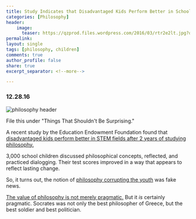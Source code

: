 ```yaml
---
title: Study Indicates that Disadvantaged Kids Perform Better in School because of Philosophy
categories: [Philosophy]
header:
    image: 
      teaser: https://qzprod.files.wordpress.com/2016/03/rtr2e2lt.jpg?quality=80&strip=all&w=1600
permalink: 
layout: single
tags: [philosophy, children]
comments: true
author_profile: false
share: true
excerpt_separator: <!--more-->

---
```


### 12.28.16

![philosophy header](https://qzprod.files.wordpress.com/2016/03/rtr2e2lt.jpg?quality=80&strip=all&w=1600)


File this under "Things That Shouldn't Be Surprising."

A recent study by the Education Endowment Foundation found that [disadvantaged kids perform better in STEM fields after 2 years of studying philosophy.](http://qz.com/635002/teaching-kids-philosophy-makes-them-smarter-in-math-and-english/)

3,000 school children discussed philosophical concepts, reflected, and practiced dialogging. Their test scores improved in a way that appears to reflect lasting change. 

So, it turns out, the notion of [philosophy corrupting the youth](http://classics.mit.edu/Plato/apology.html) was fake news. 

[The value of philosophy is not merely pragmatic.](http://www.keithbuhler.com/philosophy-3-major) But it *is* certainly pragmatic. Socrates was not only the best philosopher of Greece, but the best soldier and best politician. 